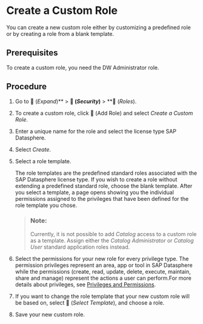 <!-- loio862b88eed50244049d41361ba3290456 -->

<link rel="stylesheet" type="text/css" href="../css/sap-icons.css"/>

# Create a Custom Role

You can create a new custom role either by customizing a predefined role or by creating a role from a blank template. 



<a name="loio862b88eed50244049d41361ba3290456__prereq_yst_nqr_vnb"/>

## Prerequisites

To create a custom role, you need the DW Administrator role.



## Procedure

1.  Go to <span class="FPA-icons"></span> \(*Expand*\)** \> **<span class="FPA-icons"></span> \(*Security*\)** \> **<span class="FPA-icons"></span> \(*Roles*\).

2.  To create a custom role, click <span class="FPA-icons"></span> \(Add Role\) and select *Create a Custom Role*.

3.  Enter a unique name for the role and select the license type SAP Datasphere.

4.  Select *Create*.

5.  Select a role template.

    The role templates are the predefined standard roles associated with the SAP Datasphere license type. If you wish to create a role without extending a predefined standard role, choose the blank template. After you select a template, a page opens showing you the individual permissions assigned to the privileges that have been defined for the role template you chose.

    > ### Note:  
    > Currently, it is not possible to add *Catalog* access to a custom role as a template. Assign either the *Catalog Administrator* or *Catalog User* standard application roles instead.

6.  Select the permissions for your new role for every privilege type. The permission privileges represent an area, app or tool in SAP Datasphere while the permissions \(create, read, update, delete, execute, maintain, share and manage\) represent the actions a user can perform.For more details about privileges, see [Privileges and Permissions](privileges-and-permissions-d7350c6.md).

7.  If you want to change the role template that your new custom role will be based on, select <span class="FPA-icons"></span> \(*Select Template*\), and choose a role.

8.  Save your new custom role.


